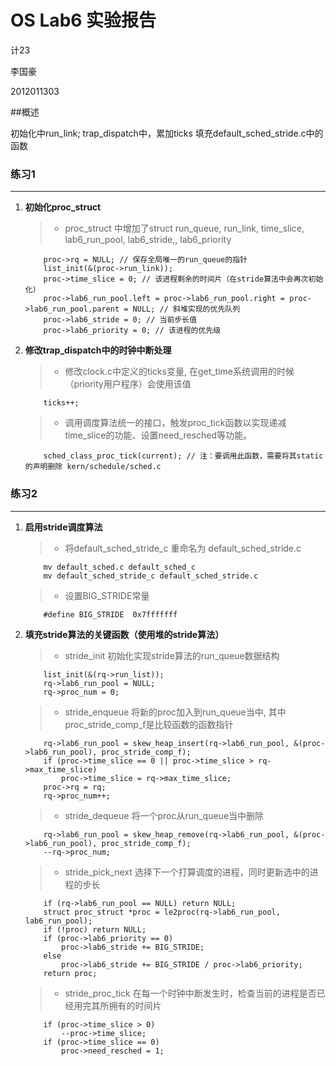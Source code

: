 # OS Lab6 实验报告

计23

李国豪

2012011303

##概述


初始化中run_link;
trap_dispatch中，累加ticks
填充default_sched_stride.c中的函数

### 练习1
---
1.  <b>初始化proc_struct</b>
    > * proc_struct 中增加了struct run_queue, run_link, time_slice, lab6_run_pool, lab6_stride,, lab6_priority
    ```
        proc->rq = NULL; // 保存全局唯一的run_queue的指针
        list_init(&(proc->run_link));
        proc->time_slice = 0; // 该进程剩余的时间片（在stride算法中会再次初始化）
        proc->lab6_run_pool.left = proc->lab6_run_pool.right = proc->lab6_run_pool.parent = NULL; // 斜堆实现的优先队列
        proc->lab6_stride = 0; // 当前步长值
        proc->lab6_priority = 0; // 该进程的优先级
    ```
2.  <b>修改trap_dispatch中的时钟中断处理</b>
    > * 修改clock.c中定义的ticks变量, 在get_time系统调用的时候（priority用户程序）会使用该值
    ```
        ticks++;
    ```
    > * 调用调度算法统一的接口，触发proc_tick函数以实现递减time_slice的功能、设置need_resched等功能。
    ```
        sched_class_proc_tick(current); // 注：要调用此函数，需要将其static的声明删除 kern/schedule/sched.c
    ```

### 练习2
---
1. <b>启用stride调度算法</b>
    > * 将default_sched_stride_c 重命名为 default_sched_stride.c
    ```
        mv default_sched.c default_sched_c
        mv default_sched_stride_c default_sched_stride.c
    ```
    > * 设置BIG_STRIDE常量
    ```
        #define BIG_STRIDE  0x7fffffff
    ```
3. <b>填充stride算法的关键函数（使用堆的stride算法）</b>
	> * stride_init 初始化实现stride算法的run_queue数据结构
    ```
        list_init(&(rq->run_list));
        rq->lab6_run_pool = NULL;
        rq->proc_num = 0;
    ```
	> * stride_enqueue 将新的proc加入到run_queue当中, 其中proc_stride_comp_f是比较函数的函数指针
    ```
        rq->lab6_run_pool = skew_heap_insert(rq->lab6_run_pool, &(proc->lab6_run_pool), proc_stride_comp_f);
        if (proc->time_slice == 0 || proc->time_slice > rq->max_time_slice)
            proc->time_slice = rq->max_time_slice;
        proc->rq = rq;
        rq->proc_num++;
    ```
	> * stride_dequeue 将一个proc从run_queue当中删除
    ```
        rq->lab6_run_pool = skew_heap_remove(rq->lab6_run_pool, &(proc->lab6_run_pool), proc_stride_comp_f);
        --rq->proc_num;
    ```
	> * stride_pick_next 选择下一个打算调度的进程，同时更新选中的进程的步长
    ```
        if (rq->lab6_run_pool == NULL) return NULL;
        struct proc_struct *proc = le2proc(rq->lab6_run_pool, lab6_run_pool);
        if (!proc) return NULL;
        if (proc->lab6_priority == 0)
            proc->lab6_stride += BIG_STRIDE;
        else
            proc->lab6_stride += BIG_STRIDE / proc->lab6_priority;
        return proc;
    ```
    > * stride_proc_tick 在每一个时钟中断发生时，检查当前的进程是否已经用完其所拥有的时间片
    ```
        if (proc->time_slice > 0)
            --proc->time_slice;
        if (proc->time_slice == 0)
            proc->need_resched = 1;
    ```
